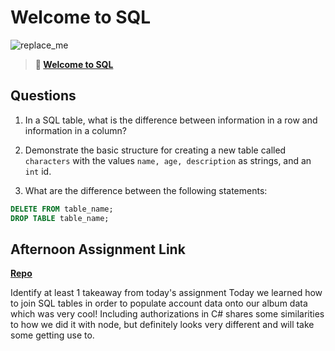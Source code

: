 # Welcome to SQL

![replace_me](https://codeworks.blob.core.windows.net/public/assets/img/illustrations/placeholder.svg)

> **📖 [Welcome to SQL](https://codeworksacademy.com/fs-student-guide/resources/wk11/01-MySQL-GettingStarted)**

## Questions

1. In a SQL table, what is the difference between information in a row and information in a column?

2. Demonstrate the basic structure for creating a new table called `characters` with the values `name, age, description` as strings, and an `int` id.

3. What are the difference between the following statements: 
```sql
DELETE FROM table_name;
DROP TABLE table_name;
```

## Afternoon Assignment Link

**[Repo](https://github.com/JordanlDiaz/choreScore_Csharp)**

Identify at least 1 takeaway from today's assignment
Today we learned how to join SQL tables in order to populate account data onto our album data which was very cool! Including authorizations in C# shares some similarities to how we did it with node, but definitely looks very different and will take some getting use to. 
